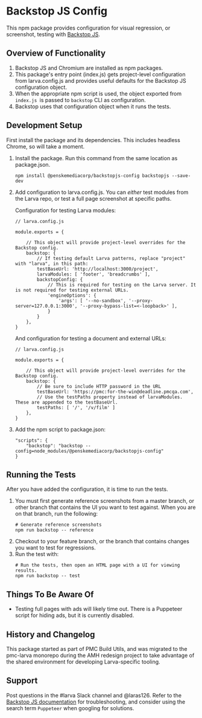 # Backstop JS Config

This npm package provides configuration for visual regression, or screenshot, testing with [Backstop JS](https://github.com/garris/BackstopJS). 

## Overview of Functionality

1. Backstop JS and Chromium are installed as npm packages.
2. This package's entry point (index.js) gets project-level configuration from larva.config.js and provides useful defaults for the Backstop JS configuration object.
3. When the appropriate npm script is used, the object exported from `index.js `is passed to `backstop` CLI as configuration.
4. Backstop uses that configuration object when it runs the tests.

## Development Setup

First install the package and its dependencies. This includes headless Chrome, so will take a moment.

1. Install the package. Run this command from the same location as package.json.
	```language:bash
	npm install @penskemediacorp/backstopjs-config backstopjs --save-dev
	```

2. Add configuration to larva.config.js. You can _either_ test modules from the Larva repo, or test a full page screenshot at specific paths.

	Configuration for testing Larva modules:

	```language:javascript
	// larva.config.js

	module.exports = {

		// This object will provide project-level overrides for the Backstop config.
		backstop: {
			// If testing default Larva patterns, replace "project" with "larva", in this path:
			testBaseUrl: 'http://localhost:3000/project',
			larvaModules: [ 'footer', 'breadcrumbs' ],
			backstopConfig: {
				// This is required for testing on the Larva server. It is not required for testing external URLs.
				'engineOptions': {
					'args': [ '--no-sandbox', '--proxy-server=127.0.0.1:3000', '--proxy-bypass-list=<-loopback>' ],
				}
			}
		},
	}
	```

	And configuration for testing a document and external URLs:
	```language:javascript
	// larva.config.js

	module.exports = {

		// This object will provide project-level overrides for the Backstop config.
		backstop: {
			// Be sure to include HTTP password in the URL
			testBaseUrl: 'https://pmc:for-the-win@deadline.pmcqa.com',
			// Use the testPaths property instead of larvaModules. These are appended to the testBaseUrl.
			testPaths: [ '/', '/v/film' ]
		},
	}
	```

3. Add the npm script to package.json:
	
	```language:javascript
	"scripts": {
		"backstop": "backstop --config=node_modules/@penskemediacorp/backstopjs-config"
	}
	```

## Running the Tests

After you have added the configuration, it is time to run the tests. 

1. You must first generate reference screenshots from a master branch, or other branch that contains the UI you want to test against. When you are on that branch, run the following:
	```
	# Generate reference screenshots
	npm run backstop -- reference
	```
2. Checkout to your feature branch, or the branch that contains changes you want to test for regressions. 
3. Run the test with: 
	```
	# Run the tests, then open an HTML page with a UI for viewing results.
	npm run backstop -- test
	```

## Things To Be Aware Of

* Testing full pages with ads will likely time out. There is a Puppeteer script for hiding ads, but it is currently disabled.

## History and Changelog

This package started as part of PMC Build Utils, and was migrated to the pmc-larva monorepo during the AMH redesign project to take advantage of the shared environment for developing Larva-specific tooling.

## Support

Post questions in the #larva Slack channel and @laras126. Refer to the [Backstop JS documentation](https://github.com/garris/BackstopJS) for troubleshooting, and consider using the search term `Puppeteer` when googling for solutions.